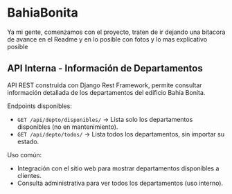 # BahiaBonita
Ya mi gente, comenzamos con el proyecto, traten de ir dejando una bitacora de avance en el Readme y en lo posible con fotos y lo mas explicativo posible


## API Interna - Información de Departamentos

API REST construida con Django Rest Framework, permite consultar información detallada de los departamentos del edificio Bahía Bonita.

Endpoints disponibles:

- `GET /api/depto/disponibles/` → Lista solo los departamentos disponibles (no en mantenimiento).
- `GET /api/depto/todos/` → Lista todos los departamentos, sin importar su estado.

Uso común:
- Integración con el sitio web para mostrar departamentos disponibles a clientes.
- Consulta administrativa para ver todos los departamentos (uso interno).
